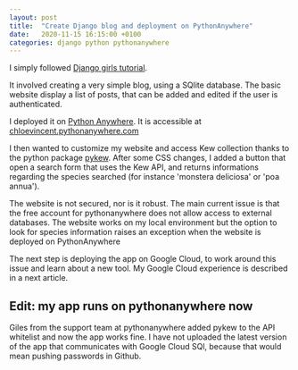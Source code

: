 ```yaml
---
layout: post
title:  "Create Django blog and deployment on PythonAnywhere"
date:   2020-11-15 16:15:00 +0100
categories: django python pythonanywhere
---
```


I simply followed [Django girls tutorial][django-girls]. 

It involved creating a very simple blog, using a SQlite database. The basic website display a list of posts, that can be added and edited if the user is authenticated. 

I deployed it on [Python Anywhere][pythonanywhere]. It is accessible at [chloevincent.pythonanywhere.com][cvpa]

I then wanted to customize my website and access Kew collection thanks to the python package [pykew][pykew]. After some CSS changes, I added a button that open a search form that uses the Kew API, and returns informations regarding the species searched (for instance 'monstera deliciosa' or 'poa annua'). 

The website is not secured, nor is it robust. 
The main current issue is that the free account for pythonanywhere does not allow access to external databases. 
The website works on my local environment but the option to look for species information raises an exception when the website is deployed on PythonAnywhere

The next step is deploying the app on Google Cloud, to work around this issue and learn about a new tool. My Google Cloud experience is described in a next article. 

## Edit: my app runs on pythonanywhere now

Giles from the support team at pythonanywhere added pykew to the API whitelist and now the app works fine. 
I have not uploaded the latest version of the app that communicates with Google Cloud SQl, because that would mean pushing passwords in Github.

[pythonanywhere]:https://pythonanywhere.com
[pykew]:https://pypi.org/project/pykew/
[django-girls]:https://tutorial.djangogirls.org/en/
[cvpa]:https://chloevincent.pythonanywhere.com